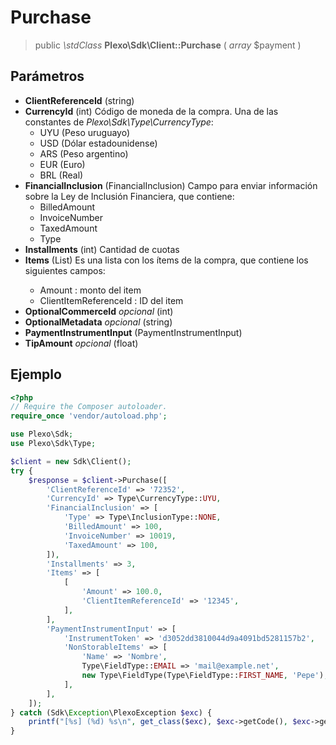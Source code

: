 # Purchase

> public *\\stdClass* **Plexo\\Sdk\\Client::Purchase** ( *array* $payment )

## Parámetros

  * **ClientReferenceId** (string)
  * **CurrencyId** (int) Código de moneda de la compra. Una de las constantes de *Plexo\\Sdk\\Type\\CurrencyType*:
    * UYU (Peso uruguayo)
    * USD (Dólar estadounidense)
    * ARS (Peso argentino)
    * EUR (Euro)
    * BRL (Real)
  * **FinancialInclusion** (FinancialInclusion) Campo para enviar información sobre la Ley de Inclusión Financiera, que contiene:
    * BilledAmount
    * InvoiceNumber
    * TaxedAmount
    * Type
  * **Installments** (int) Cantidad de cuotas
  * **Items** (List<Item>) Es una lista con los ítems de la compra, que contiene los siguientes campos:
    * Amount : monto del item
    * ClientItemReferenceId : ID del item
  * **OptionalCommerceId** *opcional* (int)
  * **OptionalMetadata** *opcional* (string)
  * **PaymentInstrumentInput** (PaymentInstrumentInput)
  * **TipAmount** *opcional* (float)

## Ejemplo

```php
<?php
// Require the Composer autoloader.
require_once 'vendor/autoload.php';

use Plexo\Sdk;
use Plexo\Sdk\Type;

$client = new Sdk\Client();
try {
    $response = $client->Purchase([
        'ClientReferenceId' => '72352',
        'CurrencyId' => Type\CurrencyType::UYU,
        'FinancialInclusion' => [
            'Type' => Type\InclusionType::NONE,
            'BilledAmount' => 100,
            'InvoiceNumber' => 10019,
            'TaxedAmount' => 100,
        ]),
        'Installments' => 3,
        'Items' => [
            [
                'Amount' => 100.0,
                'ClientItemReferenceId' => '12345',
            ],
        ],
        'PaymentInstrumentInput' => [
            'InstrumentToken' => 'd3052dd3810044d9a4091bd5281157b2',
            'NonStorableItems' => [
                'Name' => 'Nombre',
                Type\FieldType::EMAIL => 'mail@example.net',
                new Type\FieldType(Type\FieldType::FIRST_NAME, 'Pepe'),
            ],
        ],
    ]);
} catch (Sdk\Exception\PlexoException $exc) {
    printf("[%s] (%d) %s\n", get_class($exc), $exc->getCode(), $exc->getMessage());
}
```
